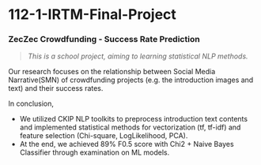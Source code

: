 # 112-1-IRTM-Final-Project
### ZecZec Crowdfunding - Success Rate Prediction
> *This is a school project, aiming to learning statistical NLP methods.*

Our research focuses on the relationship between Social Media Narrative(SMN) of crowdfunding projects (e.g. the introduction images and text) and their success rates.

In conclusion,
- We utilized CKIP NLP toolkits to preprocess introduction text contents and implemented statistical methods for vectorization (tf, tf-idf) and feature selection (Chi-square, LogLikelihood, PCA).
- At the end, we achieved 89% F0.5 score with Chi2 + Naive Bayes Classifier through examination on ML models.
